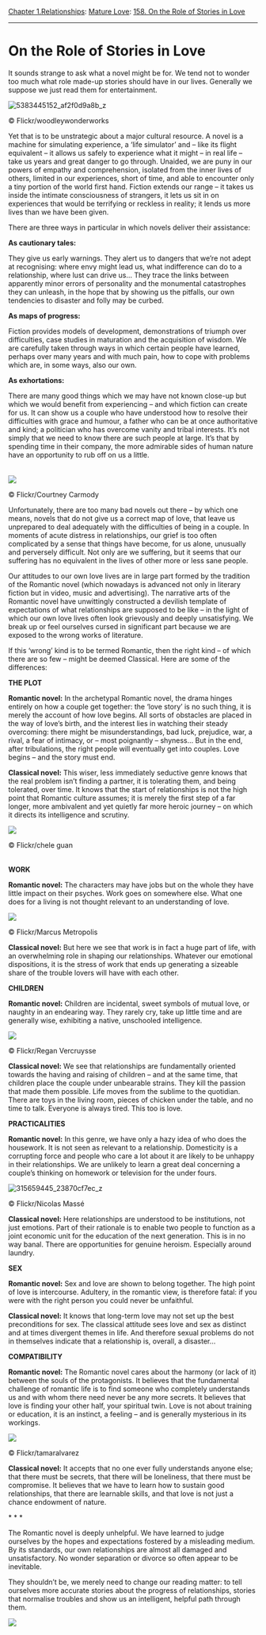 [Chapter 1.Relationships](https://www.theschooloflife.com/thebookoflife/category/relationships/): [Mature Love](https://www.theschooloflife.com/thebookoflife/category/relationships/mature-love/): [158. On the Role of Stories in Love](https://www.theschooloflife.com/thebookoflife/how-love-stories-ruin-our-love-lives/)

* * *

# On the Role of Stories in Love

It sounds strange to ask what a novel might be for. We tend not to wonder too much what role made-up stories should have in our lives. Generally we suppose we just read them for entertainment.

 ![5383445152_af2f0d9a8b_z](https://www.theschooloflife.com/thebookoflife/wp-content/uploads/2014/10/5383445152_af2f0d9a8b_z.jpg)

© Flickr/woodleywonderworks

Yet that is to be unstrategic about a major cultural resource. A novel is a machine for simulating experience, a ‘life simulator’ and – like its flight equivalent – it allows us safely to experience what it might – in real life – take us years and great danger to go through. Unaided, we are puny in our powers of empathy and comprehension, isolated from the inner lives of others, limited in our experiences, short of time, and able to encounter only a tiny portion of the world first hand. Fiction extends our range – it takes us inside the intimate consciousness of strangers, it lets us sit in on experiences that would be terrifying or reckless in reality; it lends us more lives than we have been given.

There are three ways in particular in which novels deliver their assistance:

**As cautionary tales:**

They give us early warnings. They alert us to dangers that we’re not adept at recognising: where envy might lead us, what indifference can do to a relationship, where lust can drive us… They trace the links between apparently minor errors of personality and the monumental catastrophes they can unleash, in the hope that by showing us the pitfalls, our own tendencies to disaster and folly may be curbed.

**As maps of progress:**

Fiction provides models of development, demonstrations of triumph over difficulties, case studies in maturation and the acquisition of wisdom. We are carefully taken through ways in which certain people have learned, perhaps over many years and with much pain, how to cope with problems which are, in some ways, also our own.

**As exhortations:**

There are many good things which we may have not known close-up but which we would benefit from experiencing – and which fiction can create for us. It can show us a couple who have understood how to resolve their difficulties with grace and humour, a father who can be at once authoritative and kind; a politician who has overcome vanity and tribal interests. It’s not simply that we need to know there are such people at large. It’s that by spending time in their company, the more admirable sides of human nature have an opportunity to rub off on us a little.

###### 

 ![](https://www.theschooloflife.com/thebookoflife/wp-content/uploads/2014/10/4807155262_ed4330ef94_z.jpg)

© Flickr/Courtney Carmody

Unfortunately, there are too many bad novels out there – by which one means, novels that do not give us a correct map of love, that leave us unprepared to deal adequately with the difficulties of being in a couple. In moments of acute distress in relationships, our grief is too often complicated by a sense that things have become, for us alone, unusually and perversely difficult. Not only are we suffering, but it seems that our suffering has no equivalent in the lives of other more or less sane people.

Our attitudes to our own love lives are in large part formed by the tradition of the Romantic novel (which nowadays is advanced not only in literary fiction but in video, music and advertising). The narrative arts of the Romantic novel have unwittingly constructed a devilish template of expectations of what relationships are supposed to be like – in the light of which our own love lives often look grievously and deeply unsatisfying. We break up or feel ourselves cursed in significant part because we are exposed to the wrong works of literature.

If this ‘wrong’ kind is to be termed Romantic, then the right kind – of which there are so few – might be deemed Classical. Here are some of the differences:

**THE PLOT**

**Romantic novel:** In the archetypal Romantic novel, the drama hinges entirely on how a couple get together: the ‘love story’ is no such thing, it is merely the account of how love begins. All sorts of obstacles are placed in the way of love’s birth, and the interest lies in watching their steady overcoming: there might be misunderstandings, bad luck, prejudice, war, a rival, a fear of intimacy, or – most poignantly – shyness… But in the end, after tribulations, the right people will eventually get into couples. Love begins – and the story must end.

**Classical novel:** This wiser, less immediately seductive genre knows that the real problem isn’t finding a partner, it is tolerating them, and being tolerated, over time. It knows that the start of relationships is not the high point that Romantic culture assumes; it is merely the first step of a far longer, more ambivalent and yet quietly far more heroic journey – on which it directs its intelligence and scrutiny.

 ![](https://www.theschooloflife.com/thebookoflife/wp-content/uploads/2014/10/34928683834_4a24f9e6e1_z.jpg)

© Flickr/chele guan

###### 

**WORK**

**Romantic novel:** The characters may have jobs but on the whole they have little impact on their psyches. Work goes on somewhere else. What one does for a living is not thought relevant to an understanding of love.

 ![](https://www.theschooloflife.com/thebookoflife/wp-content/uploads/2014/10/14420912651_2b978a9325_z.jpg)

© Flickr/Marcus Metropolis

**Classical novel:** But here we see that work is in fact a huge part of life, with an overwhelming role in shaping our relationships. Whatever our emotional dispositions, it is the stress of work that ends up generating a sizeable share of the trouble lovers will have with each other.

**CHILDREN**

**Romantic novel:** Children are incidental, sweet symbols of mutual love, or naughty in an endearing way. They rarely cry, take up little time and are generally wise, exhibiting a native, unschooled intelligence.

 ![](https://www.theschooloflife.com/thebookoflife/wp-content/uploads/2014/10/6973902711_004c882961_z.jpg)

© Flickr/Regan Vercruysse

**Classical novel:** We see that relationships are fundamentally oriented towards the having and raising of children – and at the same time, that children place the couple under unbearable strains. They kill the passion that made them possible. Life moves from the sublime to the quotidian. There are toys in the living room, pieces of chicken under the table, and no time to talk. Everyone is always tired. This too is love.

**PRACTICALITIES**

**Romantic novel:** In this genre, we have only a hazy idea of who does the housework. It is not seen as relevant to a relationship. Domesticity is a corrupting force and people who care a lot about it are likely to be unhappy in their relationships. We are unlikely to learn a great deal concerning a couple’s thinking on homework or television for the under fours.

 ![315659445_23870cf7ec_z](https://www.theschooloflife.com/thebookoflife/wp-content/uploads/2014/10/315659445_23870cf7ec_z.jpg)

© Flickr/Nicolas Massé

**Classical novel:** Here relationships are understood to be institutions, not just emotions. Part of their rationale is to enable two people to function as a joint economic unit for the education of the next generation. This is in no way banal. There are opportunities for genuine heroism. Especially around laundry.

**SEX**

**Romantic novel:** Sex and love are shown to belong together. The high point of love is intercourse. Adultery, in the romantic view, is therefore fatal: if you were with the right person you could never be unfaithful.

**Classical novel:** It knows that long-term love may not set up the best preconditions for sex. The classical attitude sees love and sex as distinct and at times divergent themes in life. And therefore sexual problems do not in themselves indicate that a relationship is, overall, a disaster…

**COMPATIBILITY**

**Romantic novel:** The Romantic novel cares about the harmony (or lack of it) between the souls of the protagonists. It believes that the fundamental challenge of romantic life is to find someone who completely understands us and with whom there need never be any more secrets. It believes that love is finding your other half, your spiritual twin. Love is not about training or education, it is an instinct, a feeling – and is generally mysterious in its workings.

 ![](https://www.theschooloflife.com/thebookoflife/wp-content/uploads/2014/10/8395203902_a274c1a2e9_z.jpg)

© Flickr/tamaralvarez

**Classical novel:** It accepts that no one ever fully understands anyone else; that there must be secrets, that there will be loneliness, that there must be compromise. It believes that we have to learn how to sustain good relationships, that there are learnable skills, and that love is not just a chance endowment of nature.

\* \* \*

The Romantic novel is deeply unhelpful. We have learned to judge ourselves by the hopes and expectations fostered by a misleading medium. By its standards, our own relationships are almost all damaged and unsatisfactory. No wonder separation or divorce so often appear to be inevitable.

They shouldn’t be, we merely need to change our reading matter: to tell ourselves more accurate stories about the progress of relationships, stories that normalise troubles and show us an intelligent, helpful path through them.

[![](https://img.youtube.com/vi/78LxbUuUdr8/0.jpg)](https://www.youtube.com/embed/78LxbUuUdr8 '')
